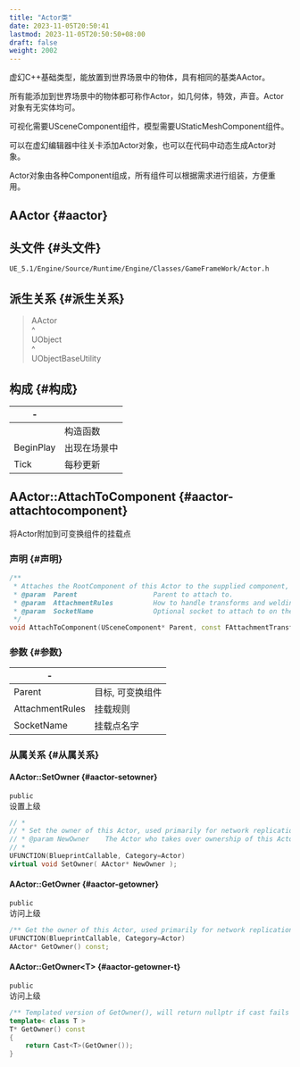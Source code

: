 ```yaml
---
title: "Actor类"
date: 2023-11-05T20:50:41
lastmod: 2023-11-05T20:50:50+08:00
draft: false
weight: 2002
---
```


虚幻C++基础类型，能放置到世界场景中的物体，具有相同的基类AActor。 <br/>

所有能添加到世界场景中的物体都可称作Actor，如几何体，特效，声音。Actor对象有无实体均可。 <br/>

可视化需要USceneComponent组件，模型需要UStaticMeshComponent组件。 <br/>

可以在虚幻编辑器中往关卡添加Actor对象，也可以在代码中动态生成Actor对象。 <br/>

Actor对象由各种Component组成，所有组件可以根据需求进行组装，方便重用。 <br/>


## AActor {#aactor}


## 头文件 {#头文件}

`UE_5.1/Engine/Source/Runtime/Engine/Classes/GameFrameWork/Actor.h` <br/>


## 派生关系 {#派生关系}

> AActor <br/>
> ^ <br/>
> UObject <br/>
> ^ <br/>
> UObjectBaseUtility <br/>


## 构成 {#构成}

| -         |        |
|-----------|--------|
|           | 构造函数 |
| BeginPlay | 出现在场景中 |
| Tick      | 每秒更新 |


## AActor::AttachToComponent {#aactor-attachtocomponent}

将Actor附加到可变换组件的挂载点 <br/>


### 声明 {#声明}

```cpp
/**
 * Attaches the RootComponent of this Actor to the supplied component, optionally at a named socket. It is not valid to call this on components that are not Registered.
 * @param  Parent					Parent to attach to.
 * @param  AttachmentRules			How to handle transforms and welding when attaching.
 * @param  SocketName				Optional socket to attach to on the parent.
 */
void AttachToComponent(USceneComponent* Parent, const FAttachmentTransformRules& AttachmentRules, FName SocketName = NAME_None);
```


### 参数 {#参数}

| -               |           |
|-----------------|-----------|
| Parent          | 目标, 可变换组件 |
| AttachmentRules | 挂载规则  |
| SocketName      | 挂载点名字 |


### 从属关系 {#从属关系}


#### AActor::SetOwner {#aactor-setowner}

`public` <br/>
设置上级 <br/>

```cpp
// *
// * Set the owner of this Actor, used primarily for network replication.
// * @param NewOwner	The Actor who takes over ownership of this Actor
// *
UFUNCTION(BlueprintCallable, Category=Actor)
virtual void SetOwner( AActor* NewOwner );
```


#### AActor::GetOwner {#aactor-getowner}

`public` <br/>
访问上级 <br/>

```cpp
/** Get the owner of this Actor, used primarily for network replication. */
UFUNCTION(BlueprintCallable, Category=Actor)
AActor* GetOwner() const;
```


#### AActor::GetOwner&lt;T&gt; {#aactor-getowner-t}

`public` <br/>
访问上级 <br/>

```cpp
/** Templated version of GetOwner(), will return nullptr if cast fails */
template< class T >
T* GetOwner() const
{
    return Cast<T>(GetOwner());
}
```

